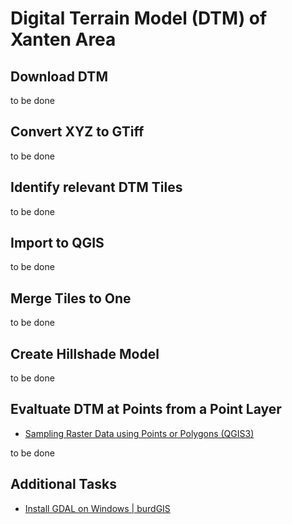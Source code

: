 # Digital Terrain Model (DTM) of Xanten Area

## Download DTM 

to be done

## Convert XYZ to GTiff 

to be done

## Identify relevant DTM Tiles

to be done

## Import to QGIS

to be done

## Merge Tiles to One

to be done

## Create Hillshade Model

to be done

## Evaltuate DTM at Points from a Point Layer

* [Sampling Raster Data using Points or Polygons (QGIS3)](https://www.qgistutorials.com/en/docs/3/sampling_raster_data.html)

to be done

## Additional Tasks

* [Install GDAL on Windows | burdGIS](https://www.youtube.com/watch?v=4viTd3n9C9g)
